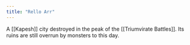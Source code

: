 ```yaml
---
title: "Rello Arr"
---
```

A [[Kapesh]] city destroyed in the peak of the [[Triumvirate Battles]]. Its ruins are still overrun by monsters to this day.